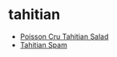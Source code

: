 # tahitian

 * [Poisson Cru Tahitian Salad](../index/p/poisson-cru-tahitian-salad-242084.json)
 * [Tahitian Spam](../index/t/tahitian-spam.json)
